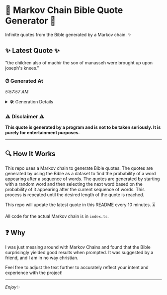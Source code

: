 # 📖 Markov Chain Bible Quote Generator 📖

Infinite quotes from the Bible generated by a Markov chain. ✨

## ✨ Latest Quote ✨
"the children also of machir the son of manasseh were brought up upon joseph's knees."

### ⏰ Generated At
*5:57:57 AM*

<details>
    <summary>🛠️ Generation Details</summary>
    <p>
        <strong>🌱 Seed:</strong> the<br>
        <strong>🔄 Iterations:</strong> 14<br>
        <strong>📜 Context History:</strong><br>[ the ]: children<br>[ the, children ]: also<br>[ the, children, also ]: of<br>[ the, children, also, of ]: machir<br>[ the, children, also, of, machir ]: the<br>[ the, children, also, of, machir, the ]: son<br>[ children, also, of, machir, the, son ]: of<br>[ also, of, machir, the, son, of ]: manasseh<br>[ of, machir, the, son, of, manasseh ]: were<br>[ machir, the, son, of, manasseh, were ]: brought<br>[ the, son, of, manasseh, were, brought ]: up<br>[ son, of, manasseh, were, brought, up ]: upon<br>[ of, manasseh, were, brought, up, upon ]: joseph's<br>[ manasseh, were, brought, up, upon, joseph's ]: knees.<br>
    </p>
</details>

### ⚠️ Disclaimer ⚠️
**This quote is generated by a program and is not to be taken seriously. It is purely for entertainment purposes.**

---

## 🔍 How It Works

This repo uses a Markov chain to generate Bible quotes. The quotes are generated by using the Bible as a dataset to find the probability of a word appearing after a sequence of words. The quotes are generated by starting with a random word and then selecting the next word based on the probability of it appearing after the current sequence of words. This process is repeated until the desired length of the quote is reached.

This repo will update the latest quote in this README every 10 minutes. ⏳

All code for the actual Markov chain is in `index.ts`.

## ❓ Why

I was just messing around with Markov Chains and found that the Bible surprisingly yielded good results when prompted. 
It was suggested by a friend, and I am in no way christian.

Feel free to adjust the text further to accurately reflect your intent and experience with the project!

---

*Enjoy*✨

